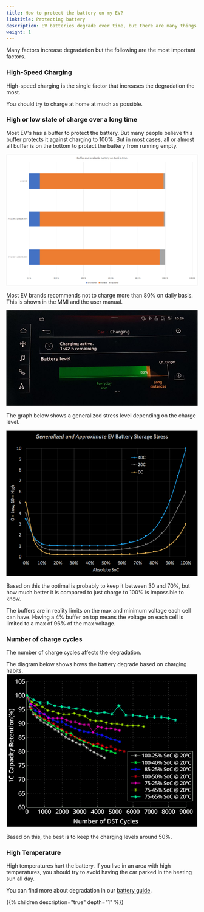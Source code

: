 ```yaml
---
title: How to protect the battery on my EV?
linktitle: Protecting battery
description: EV batteries degrade over time, but there are many things you can do to make them keep their capacity longer. 
weight: 1
---
```


Many factors increase degradation but the following are the most important factors.

### High-Speed Charging

High-speed charging is the single factor that increases the degradation the most.

You should try to charge at home at much as possible.

### High or low state of charge over a long time

Most EV's has a buffer to protect the battery.
But many people believe this buffer protects it against charging to 100%. But in most cases, all or almost all buffer is on the bottom to protect the battery from running empty.

![bilde](buffersize.png "Buffer size" )

Most EV brands recommends not to charge more than 80% on daily basis. This is shown in the MMI and the user manual.

![bilde](chargingtarget.png "Charging target")

The graph below shows a generalized stress level depending on the charge level.

![bilde](evstoragestress.png)

Based on this the optimal is probably to keep it between 30 and 70%, but how much better it is compared to just charge to 100% is impossible to know.

The buffers are in reality limits on the max and minimum voltage each cell can have. Having a 4% buffer on top means the voltage on each cell is limited to a max of 96% of the max voltage.

### Number of charge cycles

The number of charge cycles affects the degradation.

The diagram below shows hows the battery degrade based on charging habits.
![bilde](dstcycles.png "Battery degradation")

Based on this, the best is to keep the charging levels around 50%.

### High Temperature

High temperatures hurt the battery. If you live in an area with high temperatures, you should try to avoid having the car parked in the heating sun all day.

You can find more about degradation in our [battery guide](../../../technology/battery/).

{{% children description="true" depth="1" %}}
